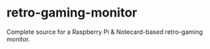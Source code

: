 # retro-gaming-monitor
Complete source for a Raspberry Pi &amp; Notecard-based retro-gaming monitor.
